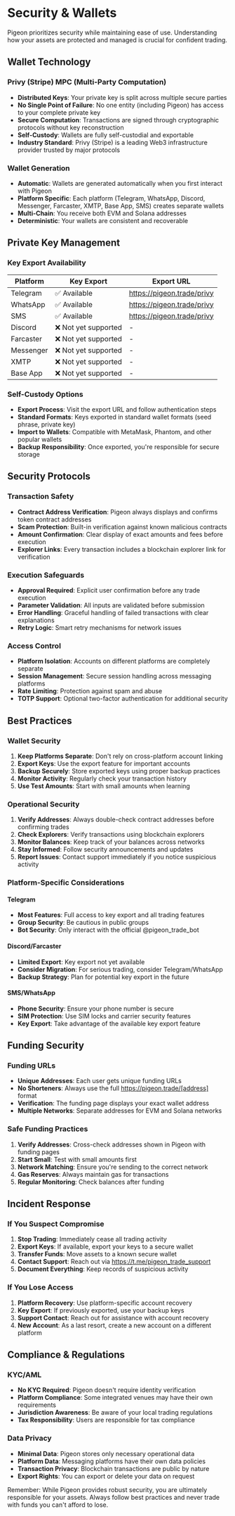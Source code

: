 # Security & Wallets

Pigeon prioritizes security while maintaining ease of use. Understanding how your assets are protected and managed is crucial for confident trading.

## Wallet Technology

### Privy (Stripe) MPC (Multi-Party Computation)

- **Distributed Keys**: Your private key is split across multiple secure parties
- **No Single Point of Failure**: No one entity (including Pigeon) has access to your complete private key
- **Secure Computation**: Transactions are signed through cryptographic protocols without key reconstruction
- **Self-Custody**: Wallets are fully self-custodial and exportable
- **Industry Standard**: Privy (Stripe) is a leading Web3 infrastructure provider trusted by major protocols

### Wallet Generation

- **Automatic**: Wallets are generated automatically when you first interact with Pigeon
- **Platform Specific**: Each platform (Telegram, WhatsApp, Discord, Messenger, Farcaster, XMTP, Base App, SMS) creates separate wallets
- **Multi-Chain**: You receive both EVM and Solana addresses
- **Deterministic**: Your wallets are consistent and recoverable

## Private Key Management

### Key Export Availability

| Platform  | Key Export           | Export URL                 |
| --------- | -------------------- | -------------------------- |
| Telegram  | ✅ Available         | https://pigeon.trade/privy |
| WhatsApp  | ✅ Available         | https://pigeon.trade/privy |
| SMS       | ✅ Available         | https://pigeon.trade/privy |
| Discord   | ❌ Not yet supported | -                          |
| Farcaster | ❌ Not yet supported | -                          |
| Messenger | ❌ Not yet supported | -                          |
| XMTP      | ❌ Not yet supported | -                          |
| Base App  | ❌ Not yet supported | -                          |

### Self-Custody Options

- **Export Process**: Visit the export URL and follow authentication steps
- **Standard Formats**: Keys exported in standard wallet formats (seed phrase, private key)
- **Import to Wallets**: Compatible with MetaMask, Phantom, and other popular wallets
- **Backup Responsibility**: Once exported, you're responsible for secure storage

## Security Protocols

### Transaction Safety

- **Contract Address Verification**: Pigeon always displays and confirms token contract addresses
- **Scam Protection**: Built-in verification against known malicious contracts
- **Amount Confirmation**: Clear display of exact amounts and fees before execution
- **Explorer Links**: Every transaction includes a blockchain explorer link for verification

### Execution Safeguards

- **Approval Required**: Explicit user confirmation before any trade execution
- **Parameter Validation**: All inputs are validated before submission
- **Error Handling**: Graceful handling of failed transactions with clear explanations
- **Retry Logic**: Smart retry mechanisms for network issues

### Access Control

- **Platform Isolation**: Accounts on different platforms are completely separate
- **Session Management**: Secure session handling across messaging platforms
- **Rate Limiting**: Protection against spam and abuse
- **TOTP Support**: Optional two-factor authentication for additional security

## Best Practices

### Wallet Security

1. **Keep Platforms Separate**: Don't rely on cross-platform account linking
2. **Export Keys**: Use the export feature for important accounts
3. **Backup Securely**: Store exported keys using proper backup practices
4. **Monitor Activity**: Regularly check your transaction history
5. **Use Test Amounts**: Start with small amounts when learning

### Operational Security

1. **Verify Addresses**: Always double-check contract addresses before confirming trades
2. **Check Explorers**: Verify transactions using blockchain explorers
3. **Monitor Balances**: Keep track of your balances across networks
4. **Stay Informed**: Follow security announcements and updates
5. **Report Issues**: Contact support immediately if you notice suspicious activity

### Platform-Specific Considerations

#### Telegram

- **Most Features**: Full access to key export and all trading features
- **Group Security**: Be cautious in public groups
- **Bot Security**: Only interact with the official @pigeon_trade_bot

#### Discord/Farcaster

- **Limited Export**: Key export not yet available
- **Consider Migration**: For serious trading, consider Telegram/WhatsApp
- **Backup Strategy**: Plan for potential key export in the future

#### SMS/WhatsApp

- **Phone Security**: Ensure your phone number is secure
- **SIM Protection**: Use SIM locks and carrier security features
- **Key Export**: Take advantage of the available key export feature

## Funding Security

### Funding URLs

- **Unique Addresses**: Each user gets unique funding URLs
- **No Shorteners**: Always use the full https://pigeon.trade/[address] format
- **Verification**: The funding page displays your exact wallet address
- **Multiple Networks**: Separate addresses for EVM and Solana networks

### Safe Funding Practices

1. **Verify Addresses**: Cross-check addresses shown in Pigeon with funding pages
2. **Start Small**: Test with small amounts first
3. **Network Matching**: Ensure you're sending to the correct network
4. **Gas Reserves**: Always maintain gas for transactions
5. **Regular Monitoring**: Check balances after funding

## Incident Response

### If You Suspect Compromise

1. **Stop Trading**: Immediately cease all trading activity
2. **Export Keys**: If available, export your keys to a secure wallet
3. **Transfer Funds**: Move assets to a known secure wallet
4. **Contact Support**: Reach out via https://t.me/pigeon_trade_support
5. **Document Everything**: Keep records of suspicious activity

### If You Lose Access

1. **Platform Recovery**: Use platform-specific account recovery
2. **Key Export**: If previously exported, use your backup keys
3. **Support Contact**: Reach out for assistance with account recovery
4. **New Account**: As a last resort, create a new account on a different platform

## Compliance & Regulations

### KYC/AML

- **No KYC Required**: Pigeon doesn't require identity verification
- **Platform Compliance**: Some integrated venues may have their own requirements
- **Jurisdiction Awareness**: Be aware of your local trading regulations
- **Tax Responsibility**: Users are responsible for tax compliance

### Data Privacy

- **Minimal Data**: Pigeon stores only necessary operational data
- **Platform Data**: Messaging platforms have their own data policies
- **Transaction Privacy**: Blockchain transactions are public by nature
- **Export Rights**: You can export or delete your data on request

Remember: While Pigeon provides robust security, you are ultimately responsible for your assets. Always follow best practices and never trade with funds you can't afford to lose.
